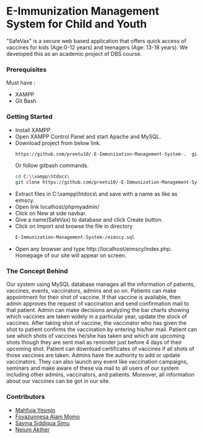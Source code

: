 
# E-Immunization Management System for Child and Youth

"SafeVax" is a secure web based application that offers quick access of vaccines for kids (Age:0-12 years) and teenagers (Age: 13-18 years). We developed this as an academic project of DBS course. 
### Prerequisites
 Must have :
- XAMPP
- Git Bash
### Getting Started
- Install XAMPP.
- Open XAMPP Control Panel and start Apache and MySQL.
- Download project from below link.
  ````bash
  https://github.com/preetu10/-E-Immunization-Management-System-.  git
  ````
  Or follow gitbash commands.
  ````bash
  cd C:\\xampp\htdocs\
  git clone https://github.com/preetu10/-E-Immunization-Management-System-.  git
  ```` 
- Extract files in C:\\xampp\htdocs\ and save with a name as like as eimscy.
- Open link localhost/phpmyadmin/
- Click on New at side navbar.
- Give a name(SafeVax) to database and click Create button.
- Click on Import and browse the file in directory
  ````bash
  E-Immunization-Management-System-/eimscy.sql
  ````
- Open any browser and type  http://localhost/eimscy/index.php.    Homepage of our site will appear on screen.
### The Concept Behind
Our system using MySQL database manages all the information of patients, vaccines, events, vaccinators, admins and so on.
Patients can make appointment for their shot of vaccine. If that vaccine is available, then admin approves the request of vaccination and send confirmation mail to that patient. Admin can make decisions analyzing the bar charts showing which vaccines are taken widely in a particular year, update the stock of vaccines. After taking shot of vaccine, the vaccinator who has given the shot to patient confirms the vaccination by entering his/her mail. Patient can see which shots of vaccines he/she has taken and which are upcoming shots though they are sent mail as reminder just before 4 days of their upcoming shot. Patient can download certificates of vaccines if all shots of those vaccines are taken. Admins have the authority to add or update vaccinators. They can also launch any event like vaccination campaigns, seminars and make aware of these via mail to all users of our system including other admins, vaccinators, and patients. Moreover, all information about our vaccines can be got in our site. 
### Contributors
- [Mahfuja Yesmin](https://github.com/preetu10)
- [Foyazunnesa Alam Momo](https://github.com/momo2396)
- [Sayma Siddiqua Simu](https://github.com/ssimuni)
- [Nejum Akther](https://github.com/nejum05)




